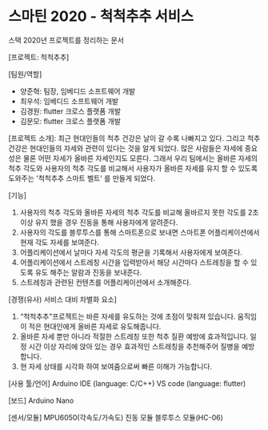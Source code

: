 # 스마틴 2020 - 척척추추 서비스
스택 2020년 프로젝트를 정리하는 문서


[프로젝트: 척척추추]

[팀원/역할]
- 양준혁: 팀장, 임베디드 소프트웨어 개발
- 최우석: 임베디드 소프트웨어 개발
- 김경원: flutter 크로스 플랫폼 개발
- 김문모: flutter 크로스 플랫폼 개발


[프로젝트 소개]: 최근 현대인들의 척추 건강은 날이 갈 수록 나빠지고 있다. 그리고 척추 건강은 현대인들의 자세와 관련이 있다는 것을 알게 되었다.
많은 사람들은 자세에 중요성은 물론 어떤 자세가 올바른 자세인지도 모른다. 그래서 우리 팀에서는 올바른 자세의 척추 각도와 사용자의 척추 각도를 비교해서
사용자가 올바른 자세를 유지 할 수 있도록 도와주는 '척척추추 스마트 벨트' 를 만들게 되었다.


[기능]
1. 사용자의 척추 각도와 올바른 자세의 척추 각도를 비교해 올바르지 못한 각도를 2초이상 유지 했을 경우 진동을 통해 사용자에게 알려준다.
2. 사용자의 각도를 블루투스를 통해 스마트폰으로 보내면 스마트폰 어플리케이션에서 현재 각도 자세를 보여준다.
3. 어플리케이션에서 날마다 자세 각도의 평균을 기록해서 사용자에게 보여준다.
4. 어플리케이션에서 스트레칭 시간을 입력받아서 해당 시간마다 스트레칭을 할 수 있도록 유도 해주는 알람과 진동을 보내준다.
5. 스트레칭과 관련된 컨텐츠를 어플리케이션에서 소개해준다.


[경쟁(유사) 서비스 대비 차별화 요소] 
1. “척척추추”프로젝트는 바른 자세를 유도하는 것에 초점이 맞춰져 있습니다. 움직임이 적은 현대인에게 올바른 자세로 유도해줍니다.
2. 올바른 자세 뿐만 아니라 적절한 스트레칭 또한 척추 질환 예방에 효과적입니다. 일정 시간 이상 자리에 앉아 있는 경우 효과적인 스트레칭을 추천해주어 질병을 예방합니다.
3. 현 자세 상태를 시각화 하여 보여줌으로써 빠른 이해가 가능합니다.

[사용 툴/언어]
Arduino IDE (language: C/C++)
VS code (language: flutter)

[보드]
Arduino Nano

[센서/모듈]
MPU6050(각속도/가속도)
진동 모듈
블루투스 모듈(HC-06)
